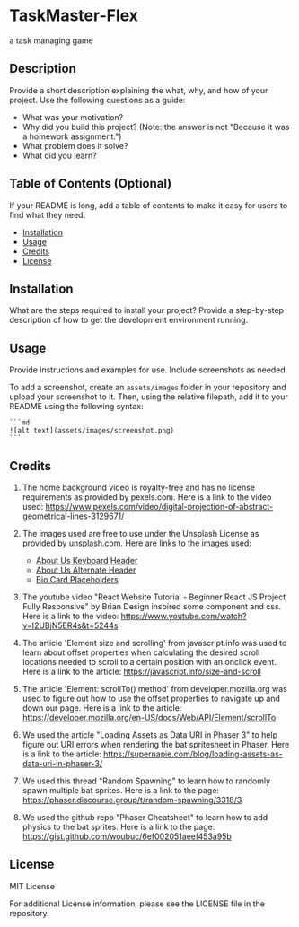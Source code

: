 # TaskMaster-Flex
a task managing game 

## Description

Provide a short description explaining the what, why, and how of your project. Use the following questions as a guide:

- What was your motivation?
- Why did you build this project? (Note: the answer is not "Because it was a homework assignment.")
- What problem does it solve?
- What did you learn?

## Table of Contents (Optional)

If your README is long, add a table of contents to make it easy for users to find what they need.

- [Installation](#installation)
- [Usage](#usage)
- [Credits](#credits)
- [License](#license)

## Installation

What are the steps required to install your project? Provide a step-by-step description of how to get the development environment running.

## Usage

Provide instructions and examples for use. Include screenshots as needed.

To add a screenshot, create an `assets/images` folder in your repository and upload your screenshot to it. Then, using the relative filepath, add it to your README using the following syntax:

    ```md
    ![alt text](assets/images/screenshot.png)
    ```

## Credits

1. The home background video is royalty-free and has no license requirements as provided by pexels.com.  Here is a link to the video used: https://www.pexels.com/video/digital-projection-of-abstract-geometrical-lines-3129671/ 

2. The images used are free to use under the Unsplash License as provided by unsplash.com.  Here are links to the images used:
    <ul>
      <li><a href="https://unsplash.com/photos/feXpdV001o4">About Us Keyboard Header</a></li>

      <li><a href="https://unsplash.com/photos/sIHKeZjSVNI">About Us Alternate Header</a></li>

      <li><a href="https://unsplash.com/photos/mZnx9429i94">Bio Card Placeholders</a></li>
    </ul>

3. The youtube video "React Website Tutorial - Beginner React JS Project Fully Responsive" by Brian Design inspired some component and css.  Here is a link to the video: https://www.youtube.com/watch?v=I2UBjN5ER4s&t=5244s 

4. The article 'Element size and scrolling' from javascript.info was used to learn about offset properties when calculating the desired scroll locations needed to scroll to a certain position with an onclick event.  Here is a link to the article: https://javascript.info/size-and-scroll 

5. The article 'Element: scrollTo() method' from developer.mozilla.org was used to figure out how to use the offset properties to navigate up and down our page.  Here is a link to the article: https://developer.mozilla.org/en-US/docs/Web/API/Element/scrollTo 

6. We used the article "Loading Assets as Data URI in Phaser 3" to help figure out URI errors when rendering the bat spritesheet in Phaser.  Here is a link to the article:  https://supernapie.com/blog/loading-assets-as-data-uri-in-phaser-3/ 

7. We used this thread "Random Spawning" to learn how to randomly spawn multiple bat sprites.  Here is a link to the page: https://phaser.discourse.group/t/random-spawning/3318/3 

8. We used the github repo "Phaser Cheatsheet" to learn how to add physics to the bat sprites.  Here is a link to the page: https://gist.github.com/woubuc/6ef002051aeef453a95b

## License

MIT License

For additional License information, please see the LICENSE  file in the repository.
